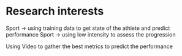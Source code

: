 # Research interests

Sport -> using training data to get state of the athlete and predict performance
Sport -> using low intensity to assess the progression

Using Video to gather the best metrics to predict the performance














